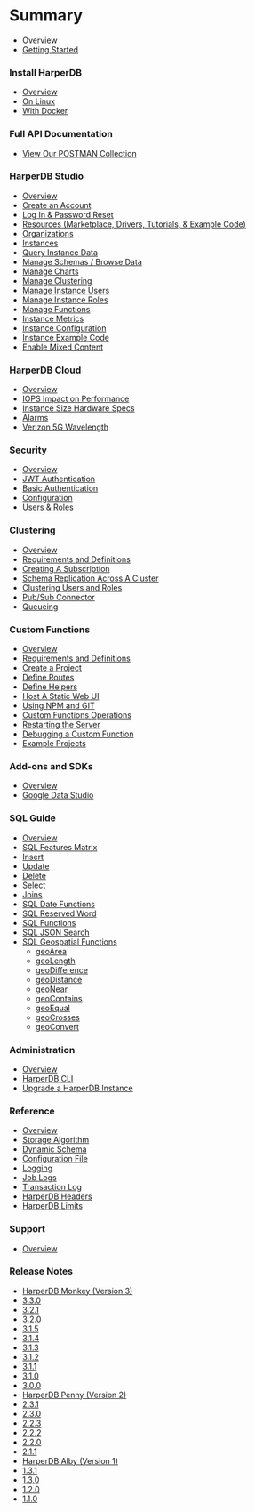 # Summary

* [Overview](docs/getting-started/developer-documentation.md)
* [Getting Started](docs/getting-started/getting-started.md)

### Install HarperDB
* [Overview](docs/install-harperdb/index.md)
* [On Linux](docs/install-harperdb/linux.md)
* [With Docker](docs/install-harperdb/docker.md)

### Full API Documentation
* [View Our POSTMAN Collection](https://api.harperdb.io)

### HarperDB Studio
* [Overview](../harperdb-studio/index.md)
* [Create an Account]()
* [Log In & Password Reset]()
* [Resources (Marketplace, Drivers, Tutorials, & Example Code)]()
* [Organizations]()
* [Instances]()
* [Query Instance Data]()
* [Manage Schemas / Browse Data]()
* [Manage Charts]()
* [Manage Clustering]()
* [Manage Instance Users]()
* [Manage Instance Roles]()
* [Manage Functions]()
* [Instance Metrics]()
* [Instance Configuration]()
* [Instance Example Code]()
* [Enable Mixed Content]()

### HarperDB Cloud
* [Overview](../harperdb-cloud/index.md)
* [IOPS Impact on Performance]()
* [Instance Size Hardware Specs]()
* [Alarms]()
* [Verizon 5G Wavelength]()

### Security
* [Overview](../security/index.md)
* [JWT Authentication]()
* [Basic Authentication]()
* [Configuration]()
* [Users & Roles]()

### Clustering
* [Overview](../clustering/index.md)
* [Requirements and Definitions]()
* [Creating A Subscription]()
* [Schema Replication Across A Cluster]()
* [Clustering Users and Roles]()
* [Pub/Sub Connector]()
* [Queueing]()

### Custom Functions
* [Overview](../custom-functions/index.md)
* [Requirements and Definitions]()
* [Create a Project]()
* [Define Routes]()
* [Define Helpers]()
* [Host A Static Web UI]()
* [Using NPM and GIT]()
* [Custom Functions Operations]()
* [Restarting the Server]()
* [Debugging a Custom Function]()
* [Example Projects]()

### Add-ons and SDKs
* [Overview](../add-ons-and-sdks/index.md)
* [Google Data Studio]()

### SQL Guide
* [Overview](../sql-guide/index.md)
* [SQL Features Matrix]()
* [Insert]()
* [Update]()
* [Delete]()
* [Select]()
* [Joins]()
* [SQL Date Functions]()
* [SQL Reserved Word]()
* [SQL Functions]()
* [SQL JSON Search]()
* [SQL Geospatial Functions]()
  * [geoArea]()
  * [geoLength]()
  * [geoDifference]()
  * [geoDistance]()
  * [geoNear]()
  * [geoContains]()
  * [geoEqual]()
  * [geoCrosses]()
  * [geoConvert]()

### Administration
* [Overview](../administration/index.md)
* [HarperDB CLI]()
* [Upgrade a HarperDB Instance]()

### Reference
* [Overview](../reference/index.md)
* [Storage Algorithm]()
* [Dynamic Schema]()
* [Configuration File]()
* [Logging]()
* [Job Logs]() 
* [Transaction Log]() 
* [HarperDB Headers]() 
* [HarperDB Limits]()

### Support
* [Overview](../support/index.md)

### Release Notes
* [HarperDB Monkey (Version 3)](../release-notes/3.Monkey.md)
* [3.3.0](../release-notes/3.3.0.md)
* [3.2.1]()
* [3.2.0]()
* [3.1.5]()
* [3.1.4]()
* [3.1.3]()
* [3.1.2]()
* [3.1.1]()
* [3.1.0]()
* [3.0.0]()
* [HarperDB Penny (Version 2)](../release-notes/2.Penny.md)
* [2.3.1]()
* [2.3.0]()
* [2.2.3]()
* [2.2.2]()
* [2.2.0]()
* [2.1.1]()
* [HarperDB Alby (Version 1)](../release-notes/1.Alby.md)
* [1.3.1]()
* [1.3.0]()
* [1.2.0]()
* [1.1.0]()
